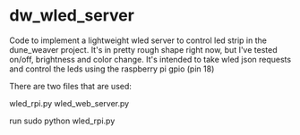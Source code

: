 # dw_wled_server
Code to implement a lightweight wled server to control led strip in the dune_weaver project.  It's in pretty rough shape right now, but I've tested on/off, brightness and color change.   It's intended to take wled json requests and control the leds using the raspberry pi gpio (pin 18)

There are two files that are used:  

wled_rpi.py
wled_web_server.py

run sudo python wled_rpi.py


